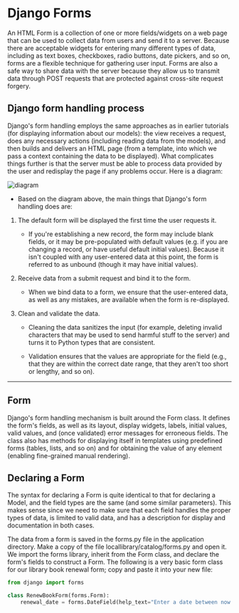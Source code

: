 # Django Forms

An HTML Form is a collection of one or more fields/widgets on a web page that can be used to collect data from users and send it to a server. Because there are acceptable widgets for entering many different types of data, including as text boxes, checkboxes, radio buttons, date pickers, and so on, forms are a flexible technique for gathering user input. Forms are also a safe way to share data with the server because they allow us to transmit data through POST requests that are protected against cross-site request forgery.

## Django form handling process

Django's form handling employs the same approaches as in earlier tutorials (for displaying information about our models): the view receives a request, does any necessary actions (including reading data from the models), and then builds and delivers an HTML page (from a template, into which we pass a context containing the data to be displayed). What complicates things further is that the server must be able to process data provided by the user and redisplay the page if any problems occur.
Here is a diagram:

![diagram](https://developer.mozilla.org/en-US/docs/Learn/Server-side/Django/Forms/form_handling_-_standard.png)

- Based on the diagram above, the main things that Django's form handling does are:

1. The default form will be displayed the first time the user requests it.

    - If you're establishing a new record, the form may include blank fields, or it may be pre-populated with default values (e.g. if you are changing a record, or have useful default initial values).
    Because it isn't coupled with any user-entered data at this point, the form is referred to as unbound (though it may have initial values).

2. Receive data from a submit request and bind it to the form.

    - When we bind data to a form, we ensure that the user-entered data, as well as any mistakes, are available when the form is re-displayed.

3. Clean and validate the data.

    - Cleaning the data sanitizes the input (for example, deleting invalid characters that may be used to send harmful stuff to the server) and turns it to Python types that are consistent.

    - Validation ensures that the values are appropriate for the field (e.g., that they are within the correct date range, that they aren't too short or lengthy, and so on).

---

## Form

Django's form handling mechanism is built around the Form class. It defines the form's fields, as well as its layout, display widgets, labels, initial values, valid values, and (once validated) error messages for erroneous fields. The class also has methods for displaying itself in templates using predefined forms (tables, lists, and so on) and for obtaining the value of any element (enabling fine-grained manual rendering).

## Declaring a Form

The syntax for declaring a Form is quite identical to that for declaring a Model, and the field types are the same (and some similar parameters). This makes sense since we need to make sure that each field handles the proper types of data, is limited to valid data, and has a description for display and documentation in both cases.

The data from a form is saved in the forms.py file in the application directory. Make a copy of the file locallibrary/catalog/forms.py and open it. We import the forms library, inherit from the Form class, and declare the form's fields to construct a Form. The following is a very basic form class for our library book renewal form; copy and paste it into your new file:

```python
from django import forms

class RenewBookForm(forms.Form):
    renewal_date = forms.DateField(help_text="Enter a date between now and 4 weeks (default 3).")
```
